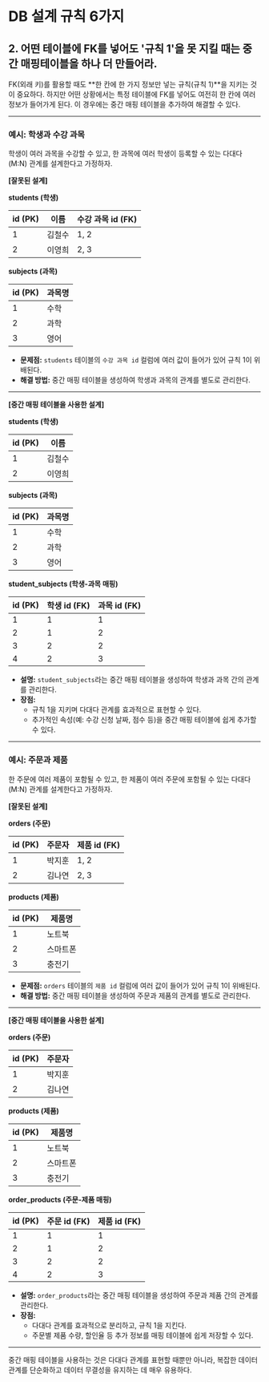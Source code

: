 # DB 설계 규칙 6가지

## 2. 어떤 테이블에 FK를 넣어도 '규칙 1'을 못 지킬 때는 중간 매핑테이블을 하나 더 만들어라.

FK(외래 키)를 활용할 때도 **한 칸에 한 가지 정보만 넣는 규칙(규칙 1)**을 지키는 것이 중요하다. 하지만 어떤 상황에서는 특정 테이블에 FK를 넣어도 여전히 한 칸에 여러 정보가 들어가게 된다. 이 경우에는 중간 매핑 테이블을 추가하여 해결할 수 있다.

---

### **예시: 학생과 수강 과목**
학생이 여러 과목을 수강할 수 있고, 한 과목에 여러 학생이 등록할 수 있는 다대다(M:N) 관계를 설계한다고 가정하자.

**[잘못된 설계]**

**students (학생)**

| id (PK) | 이름 | 수강 과목 id (FK) |
| --- | --- | --- |
| 1 | 김철수 | 1, 2 |
| 2 | 이영희 | 2, 3 |

**subjects (과목)**

| id (PK) | 과목명 |
| --- | --- |
| 1 | 수학 |
| 2 | 과학 |
| 3 | 영어 |

- **문제점:** `students` 테이블의 `수강 과목 id` 컬럼에 여러 값이 들어가 있어 규칙 1이 위배된다.
- **해결 방법:** 중간 매핑 테이블을 생성하여 학생과 과목의 관계를 별도로 관리한다.

---

**[중간 매핑 테이블을 사용한 설계]**

**students (학생)**

| id (PK) | 이름 |
| --- | --- |
| 1 | 김철수 |
| 2 | 이영희 |

**subjects (과목)**

| id (PK) | 과목명 |
| --- | --- |
| 1 | 수학 |
| 2 | 과학 |
| 3 | 영어 |

**student_subjects (학생-과목 매핑)**

| id (PK) | 학생 id (FK) | 과목 id (FK) |
| --- | --- | --- |
| 1 | 1 | 1 |
| 2 | 1 | 2 |
| 3 | 2 | 2 |
| 4 | 2 | 3 |

- **설명:** `student_subjects`라는 중간 매핑 테이블을 생성하여 학생과 과목 간의 관계를 관리한다.
- **장점:** 
  - 규칙 1을 지키며 다대다 관계를 효과적으로 표현할 수 있다.
  - 추가적인 속성(예: 수강 신청 날짜, 점수 등)을 중간 매핑 테이블에 쉽게 추가할 수 있다.

---

### **예시: 주문과 제품**
한 주문에 여러 제품이 포함될 수 있고, 한 제품이 여러 주문에 포함될 수 있는 다대다(M:N) 관계를 설계한다고 가정하자.

**[잘못된 설계]**

**orders (주문)**

| id (PK) | 주문자 | 제품 id (FK) |
| --- | --- | --- |
| 1 | 박지훈 | 1, 2 |
| 2 | 김나연 | 2, 3 |

**products (제품)**

| id (PK) | 제품명 |
| --- | --- |
| 1 | 노트북 |
| 2 | 스마트폰 |
| 3 | 충전기 |

- **문제점:** `orders` 테이블의 `제품 id` 컬럼에 여러 값이 들어가 있어 규칙 1이 위배된다.
- **해결 방법:** 중간 매핑 테이블을 생성하여 주문과 제품의 관계를 별도로 관리한다.

---

**[중간 매핑 테이블을 사용한 설계]**

**orders (주문)**

| id (PK) | 주문자 |
| --- | --- |
| 1 | 박지훈 |
| 2 | 김나연 |

**products (제품)**

| id (PK) | 제품명 |
| --- | --- |
| 1 | 노트북 |
| 2 | 스마트폰 |
| 3 | 충전기 |

**order_products (주문-제품 매핑)**

| id (PK) | 주문 id (FK) | 제품 id (FK) |
| --- | --- | --- |
| 1 | 1 | 1 |
| 2 | 1 | 2 |
| 3 | 2 | 2 |
| 4 | 2 | 3 |

- **설명:** `order_products`라는 중간 매핑 테이블을 생성하여 주문과 제품 간의 관계를 관리한다.
- **장점:** 
  - 다대다 관계를 효과적으로 분리하고, 규칙 1을 지킨다.
  - 주문별 제품 수량, 할인율 등 추가 정보를 매핑 테이블에 쉽게 저장할 수 있다.

---

중간 매핑 테이블을 사용하는 것은 다대다 관계를 표현할 때뿐만 아니라, 복잡한 데이터 관계를 단순화하고 데이터 무결성을 유지하는 데 매우 유용하다.
